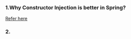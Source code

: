 
### 1.Why Constructor Injection is better in Spring?
[Refer here](https://pathakdiksha.medium.com/why-constructor-injection-is-better-in-spring-e9b22d116544)

### 2.